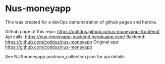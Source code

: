 # Nus-moneyapp

This was created for a devOps demonstration of github pages and heroku.

Github page of this repo: https://cotldus.github.io/nus-moneyapp-frontend/
Api calls: https://nus-moneyapp-backend.herokuapp.com/
Backend: https://github.com/cotldus/nus-moneyapp
Original app: https://github.com/cotldus/nus-moneyapp

See NUSmoneyapp.postman_collection.json for api details
